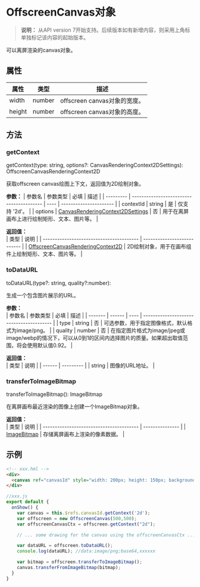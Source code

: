 # OffscreenCanvas对象

>  **说明：**
>  从API version 7开始支持。后续版本如有新增内容，则采用上角标单独标记该内容的起始版本。


可以离屏渲染的canvas对象。


## 属性

| 属性     | 类型     | 描述                          |
| ------ | ------ | --------------------------- |
| width  | number | offscreen&nbsp;canvas对象的宽度。 |
| height | number | offscreen&nbsp;canvas对象的高度。 |


## 方法


### getContext

getContext(type: string, options?: CanvasRenderingContext2DSettings): OffscreenCanvasRenderingContext2D

获取offscreen canvas绘图上下文，返回值为2D绘制对象。

**参数：** 
| 参数名       | 参数类型                                     | 必填   | 描述                     |
| --------- | ---------------------------------------- | ---- | ---------------------- |
| contextId | string                                   | 是    | 仅支持&nbsp;'2d'。         |
| options   | [CanvasRenderingContext2DSettings](../arkui-js/js-offscreencanvasrenderingcontext2d.md) | 否    | 用于在离屏画布上进行绘制矩形、文本、图片等。 |

**返回值：**  
| 类型                                       | 说明                          |
| ---------------------------------------- | --------------------------- |
| [OffscreenCanvasRenderingContext2D](../arkui-js/js-offscreencanvasrenderingcontext2d.md) | 2D绘制对象，用于在画布组件上绘制矩形、文本、图片等。 |


### toDataURL

toDataURL(type?: string, quality?:number):

生成一个包含图片展示的URL。

**参数：**  
| 参数名     | 参数类型   | 必填   | 描述                                       |
| ------- | ------ | ---- | ---------------------------------------- |
| type    | string | 否    | 可选参数，用于指定图像格式，默认格式为image/png。            |
| quality | number | 否    | 在指定图片格式为image/jpeg或image/webp的情况下，可以从0到1的区间内选择图片的质量。如果超出取值范围，将会使用默认值0.92。 |

**返回值：**  
| 类型     | 说明        |
| ------ | --------- |
| string | 图像的URL地址。 |


### transferToImageBitmap

transferToImageBitmap(): ImageBitmap

在离屏画布最近渲染的图像上创建一个ImageBitmap对象。

**返回值：**  
| 类型                                       | 说明              |
| ---------------------------------------- | --------------- |
| [ImageBitmap](../arkui-js/js-components-canvas-imagebitmap.md) | 存储离屏画布上渲染的像素数据。 |


## 示例

```html
<!-- xxx.hml -->
<div>
  <canvas ref="canvasId" style="width: 200px; height: 150px; background-color: #ffff00;"></canvas>
</div>
```

```js
//xxx.js
export default {
  onShow() {
    var canvas = this.$refs.canvasId.getContext('2d');
    var offscreen = new OffscreenCanvas(500,500);
    var offscreenCanvasCtx = offscreen.getContext("2d");

    // ... some drawing for the canvas using the offscreenCanvasCtx ...

    var dataURL = offscreen.toDataURL();
    console.log(dataURL); //data:image/png;base64,xxxxxx

    var bitmap = offscreen.transferToImageBitmap();
    canvas.transferFromImageBitmap(bitmap);
  }
}
```

